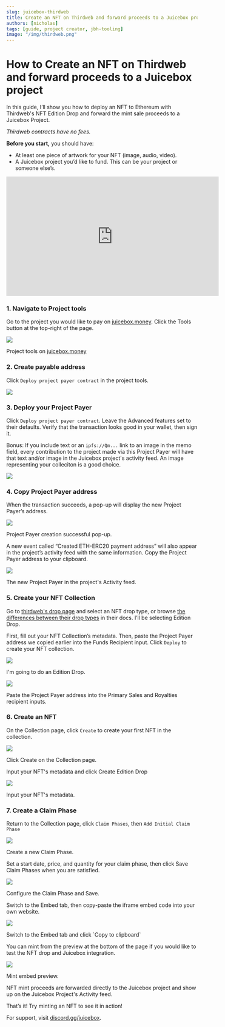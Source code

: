 ```yaml
---
slug: juicebox-thirdweb
title: Create an NFT on Thirdweb and forward proceeds to a Juicebox project
authors: [nicholas]
tags: [guide, project creator, jbh-tooling]
image: "/img/thirdweb.png"
---
```


# How to Create an NFT on Thirdweb and forward proceeds to a Juicebox project

In this guide, I’ll show you how to deploy an NFT to Ethereum with Thirdweb's NFT Edition Drop and forward the mint sale proceeds to a Juicebox Project.

*Thirdweb contracts have no fees.*

**Before you start,** you should have:
- At least one piece of artwork for your NFT (image, audio, video).
- A Juicebox project you’d like to fund. This can be your project or someone else’s.

<iframe width="560" height="315" src="https://www.youtube-nocookie.com/embed/9LHVt2xgTNg" title="YouTube video player" frameborder="0" allow="accelerometer; autoplay; clipboard-write; encrypted-media; gyroscope; picture-in-picture" allowfullscreen></iframe>

### 1. Navigate to Project tools
Go to the project you would like to pay on [juicebox.money](http://juicebox.money). Click the Tools button at the top-right of the page.
    
![](Untitled.png)
<p class="subtitle">Project tools on <a href="https://juicebox.money">juicebox.money</a></p>
    

### 2. Create payable address
Click `Deploy project payer contract` in the project tools.

![](Untitled1.png)

### 3. Deploy your Project Payer
Click `Deploy project payer contract`. Leave the Advanced features set to their defaults. Verify that the transaction looks good in your wallet, then sign it.
    
Bonus: If you include text or an `ipfs://Qm...` link to an image in the memo field, every contribution to the project made via this Project Payer will have that text and/or image in the Juicebox project's activity feed. An image representing your colleciton is a good choice. 

![](Untitled2.png)

### 4. Copy Project Payer address
When the transaction succeeds, a pop-up will display the new Project Payer’s address.

![](Untitled3.png)
<p class="subtitle">Project Payer creation successful pop-up.</p>

A new event called “Created ETH-ERC20 payment address” will also appear in the project’s activity feed with the same information. Copy the Project Payer address to your clipboard.

![](Untitled4.png)
<p class="subtitle">The new Project Payer in the project's Activity feed.</p>

### 5. Create your NFT Collection
Go to [thirdweb's drop page](https://thirdweb.com/contracts/new/pre-built/drop) and select an NFT drop type, or browse [the differences between their drop types](https://portal.thirdweb.com/pre-built-contracts/nfts) in their docs. I’ll be selecting Edition Drop. 

First, fill out your NFT Collection’s metadata. Then, paste the Project Payer address we copied earlier into the Funds Recipient input. Click `Deploy` to create your NFT collection.

![](Untitled5.png)
<p class="subtitle">I'm going to do an Edition Drop.</p>

![](Untitled6.png)
<p class="subtitle">Paste the Project Payer address into the Primary Sales and Royalties recipient inputs.</p>

### 6. Create an NFT 
On the Collection page, click `Create` to create your first NFT in the collection.

![](Untitled7.png)
<p class="subtitle">Click Create on the Collection page.</p>

Input your NFT's metadata and click Create Edition Drop

![](Untitled8.png)
<p class="subtitle">Input your NFT's metadata.</p>

### 7. Create a Claim Phase
Return to the Collection page, click `Claim Phases`, then `Add Initial Claim Phase`

![](Untitled9.png)
<p class="subtitle">Create a new Claim Phase.</p>

Set a start date, price, and quantity for your claim phase, then click Save Claim Phases when you are satisfied.

![](Untitled10.png)
<p class="subtitle">Configure the Claim Phase and Save.</p>

Switch to the Embed tab, then copy-paste the iframe embed code into your own website.

![](Untitled11.png)
<p class="subtitle">Switch to the Embed tab and click `Copy to clipboard`</p>

You can mint from the preview at the bottom of the page if you would like to test the NFT drop and Juicebox integration. 

![](Untitled12.png)
<p class="subtitle">Mint embed preview.</p>

NFT mint proceeds are forwarded directly to the Juicebox project and show up on the Juicebox Project's Activity feed. 

That’s it! Try minting an NFT to see it in action! 

For support, visit [discord.gg/juicebox](http://discord.gg/juicebox).
